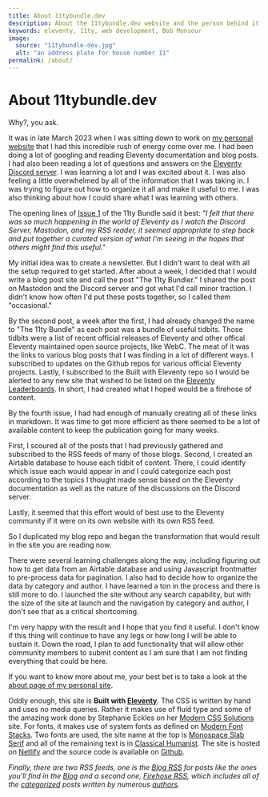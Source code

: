 ```yaml
---
title: About 11tybundle.dev
description: About the 11tybundle.dev website and the person behind it.
keywords: eleventy, 11ty, web development, Bob Monsour
image:
  source: "11tybundle-dev.jpg"
  alt: "an address plate for house number 11"
permalink: /about/
---
```


# About 11tybundle.dev

Why?, you ask.

It was in late March 2023 when I was sitting down to work on [my personal website](https://www.bobmonsour.com/) that I had this incredible rush of energy come over me. I had been doing a lot of googling and reading Eleventy documentation and blog posts. I had also been reading a lot of questions and answers on the [Eleventy Discord server](https://www.11ty.dev/blog/discord/). I was learning a lot and I was excited about it. I was also feeling a little overwhelmed by all of the information that I was taking in. I was trying to figure out how to organize it all and make it useful to me. I was also thinking about how I could share what I was learning with others.

The opening lines of [Issue 1](/blog/11ty-bundle-1/) of the 11ty Bundle said it best: _"I felt that there was so much happening in the world of Eleventy as I watch the Discord Server, Mastodon, and my RSS reader, it seemed appropriate to step back and put together a curated version of what I'm seeing in the hopes that others might find this useful."_

My initial idea was to create a newsletter. But I didn't want to deal with all the setup required to get started. After about a week, I decided that I would write a blog post site and call the post "The 11ty Bundler." I shared the post on Mastodon and the Discord server and got what I'd call minor traction. I didn't know how often I'd put these posts together, so I called them "occasional."

By the second post, a week after the first, I had already changed the name to "The 11ty Bundle" as each post was a bundle of useful tidbits. Those tidbits were a list of recent official releases of Eleventy and other offical Eleventy maintained open source projects, like WebC. The meat of it was the links to various blog posts that I was finding in a lot of different ways. I subscribed to updates on the Github repos for various official Eleventy projects. Lastly, I subscribed to the Built with Eleventy repo so I would be alerted to any new site that wished to be listed on the [Eleventy Leaderboards](https://www.11ty.dev/speedlify/). In short, I had created what I hoped would be a firehose of content.

By the fourth issue, I had had enough of manually creating all of these links in markdown. It was time to get more efficient as there seemed to be a lot of available content to keep the publication going for many weeks.

First, I scoured all of the posts that I had previously gathered and subscribed to the RSS feeds of many of those blogs. Second, I created an Airtable database to house each tidbit of content. There, I could identify which issue each would appear in and I could categorize each post according to the topics I thought made sense based on the Eleventy documentation as well as the nature of the discussions on the Discord server.

Lastly, it seemed that this effort would of best use to the Eleventy community if it were on its own website with its own RSS feed.

So I duplicated my blog repo and began the transformation that would result in the site you are reading now.

There were several learning challenges along the way, including figuring out how to get data from an Airtable database and using Javascript frontmatter to pre-process data for pagination. I also had to decide how to organize the data by category and author. I have learned a ton in the process and there is still more to do. I launched the site without any search capability, but with the size of the site at launch and the navigation by category and author, I don't see that as a critical shortcoming.

I'm very happy with the result and I hope that you find it useful. I don't know if this thing will continue to have any legs or how long I will be able to sustain it. Down the road, I plan to add functionality that will allow other community members to submit content as I am sure that I am not finding everything that could be here.

If you want to know more about me, your best bet is to take a look at the [about page of my personal site](https://www.bobmonsour.com/about/).

Oddly enough, this site is **Built with [Eleventy](https://www.11ty.dev/)**. The CSS is written by hand and uses no media queries. Rather it makes use of fluid type and some of the amazing work done by Stephanie Eckles on her [Modern CSS Solutions](https://moderncss.dev/) site. For fonts, it makes use of system fonts as defined on [Modern Font Stacks](https://modernfontstacks.com/). Two fonts are used, the site name at the top is [Monospace Slab Serif](https://github.com/system-fonts/modern-font-stacks#monospace-slab-serif) and all of the remaining text is in [Classical Humanist](https://github.com/system-fonts/modern-font-stacks#classical-humanist). The site is hosted on [Netlify](https://www.netlify.com/) and the source code is available on [Github](https://github.com/bobmonsour/11tybundle.dev).

_Finally, there are two RSS feeds, one is the [Blog RSS](/feed.xml) for posts like the ones you'll find in the [Blog](/blog/) and a second one, [Firehose RSS](/firehosefeed.xml), which includes all of the [categorized](/categories/) posts written by numerous [authors](/authors/)._
